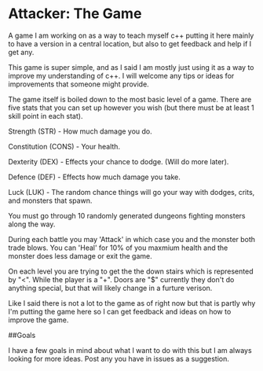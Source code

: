 # Attacker: The Game
A game I am working on as a way to teach myself c++ putting it here mainly to have a version in a central location, but also to get feedback and help if I get any.

This game is super simple, and as I said I am mostly just using it as a way to improve my understanding of c++. I will welcome any tips or ideas for improvements that someone might provide.

The game itself is boiled down to the most basic level of a game. There are five stats that you can set up however you wish (but there must be at least 1 skill point in each stat).

Strength (STR) - How much damage you do.

Constitution (CONS) - Your health.

Dexterity (DEX) - Effects your chance to dodge. (Will do more later).

Defence (DEF) - Effects how much damage you take.

Luck (LUK) - The random chance things will go your way with dodges, crits, and monsters that spawn.



You must go through 10 randomly generated dungeons fighting monsters along the way.

During each battle you may 'Attack' in which case you and the monster both trade blows. You can 'Heal' for 10% of you maxmium health and the monster does less damage or exit the game.

On each level you are trying to get the the down stairs which is represented by "<". While the player is a "+". Doors are "$" currently they don't do anything special, but that will likely change in a furture verison.

Like I said there is not a lot to the game as of right now but that is partly why I'm putting the game here so I can get feedback and ideas on how to improve the game.

##Goals

I have a few goals in mind about what I want to do with this but I am always looking for more ideas. Post any you have in issues as a suggestion.


